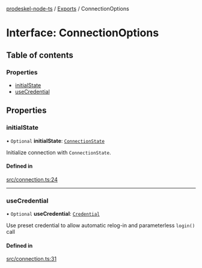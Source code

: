 [prodeskel-node-ts](../README.md) / [Exports](../modules.md) / ConnectionOptions

# Interface: ConnectionOptions

## Table of contents

### Properties

- [initialState](ConnectionOptions.md#initialstate)
- [useCredential](ConnectionOptions.md#usecredential)

## Properties

### initialState

• `Optional` **initialState**: [`ConnectionState`](ConnectionState.md)

Initialize connection with `ConnectionState`.

#### Defined in

[src/connection.ts:24](https://github.com/inf-initely/prodeskel-driver-node/blob/ff2bdc9/src/connection.ts#L24)

___

### useCredential

• `Optional` **useCredential**: [`Credential`](../modules.md#credential)

Use preset credential to allow automatic relog-in and parameterless `login()` call

#### Defined in

[src/connection.ts:31](https://github.com/inf-initely/prodeskel-driver-node/blob/ff2bdc9/src/connection.ts#L31)
